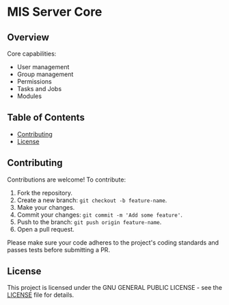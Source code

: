 # MIS Server Core

## Overview

Core capabilities:
- User management
- Group management
- Permissions
- Tasks and Jobs
- Modules

## Table of Contents

- [Contributing](#contributing)
- [License](#license)

## Contributing

Contributions are welcome! To contribute:

1. Fork the repository.
2. Create a new branch: `git checkout -b feature-name`.
3. Make your changes.
4. Commit your changes: `git commit -m 'Add some feature'`.
5. Push to the branch: `git push origin feature-name`.
6. Open a pull request.

Please make sure your code adheres to the project's coding standards and passes tests before submitting a PR.

## License

This project is licensed under the  GNU GENERAL PUBLIC LICENSE - see the [LICENSE](LICENSE.txt) file for details.
